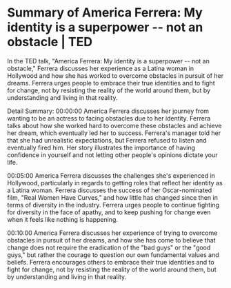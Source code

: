# Summary of America Ferrera: My identity is a superpower -- not an obstacle | TED

In the TED talk, "America Ferrera: My identity is a superpower -- not an obstacle," Ferrera discusses her experience as a Latina woman in Hollywood and how she has worked to overcome obstacles in pursuit of her dreams. Ferrera urges people to embrace their true identities and to fight for change, not by resisting the reality of the world around them, but by understanding and living in that reality.

Detail Summary: 
00:00:00
America Ferrera discusses her journey from wanting to be an actress to facing obstacles due to her identity. Ferrera talks about how she worked hard to overcome these obstacles and achieve her dream, which eventually led her to success. Ferrera's manager told her that she had unrealistic expectations, but Ferrera refused to listen and eventually fired him. Her story illustrates the importance of having confidence in yourself and not letting other people's opinions dictate your life.

00:05:00
America Ferrera discusses the challenges she's experienced in Hollywood, particularly in regards to getting roles that reflect her identity as a Latina woman. Ferrera discusses the success of her Oscar-nominated film, "Real Women Have Curves," and how little has changed since then in terms of diversity in the industry. Ferrera urges people to continue fighting for diversity in the face of apathy, and to keep pushing for change even when it feels like nothing is happening.

00:10:00
America Ferrera discusses her experience of trying to overcome obstacles in pursuit of her dreams, and how she has come to believe that change does not require the eradication of the "bad guys" or the "good guys," but rather the courage to question our own fundamental values and beliefs. Ferrera encourages others to embrace their true identities and to fight for change, not by resisting the reality of the world around them, but by understanding and living in that reality.

